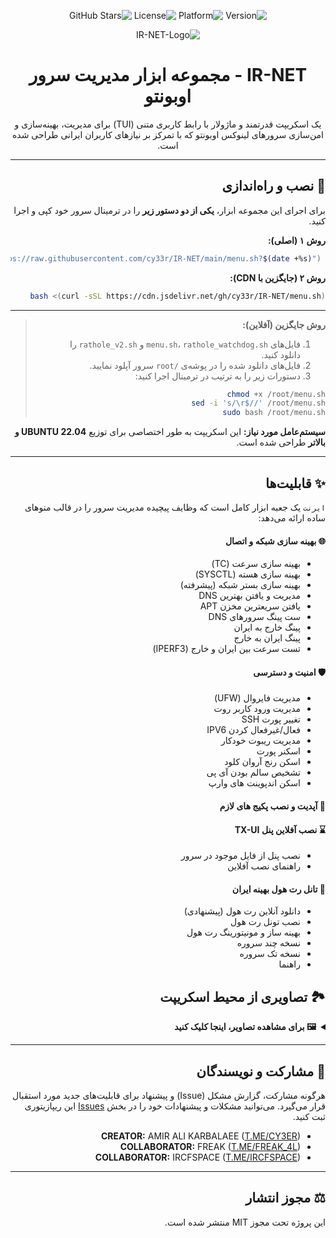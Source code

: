 <div dir="rtl">

<p align="center">
    <img src="https://img.shields.io/badge/Version-8.0-blue.svg" alt="Version">
    <img src="https://img.shields.io/badge/Platform-Ubuntu_22.04+-orange.svg" alt="Platform">
    <img src="https://img.shields.io/badge/License-MIT-green.svg" alt="License">
    <img src="https://img.shields.io/github/stars/cy33r/IR-NET?style=social" alt="GitHub Stars">

    
<p align="center">
  <img src="https://github.com/user-attachments/assets/cd6d7d6a-79da-4e5a-a1d6-fb38e261bca2" alt="IR-NET-Logo"/>
</p>

<h1 align="center">IR-NET - مجموعه ابزار مدیریت سرور اوبونتو</h1>

<p align="center">
یک اسکریپت قدرتمند و ماژولار با رابط کاربری متنی (TUI) برای مدیریت، بهینه‌سازی و امن‌سازی سرورهای لینوکس اوبونتو که با تمرکز بر نیازهای کاربران ایرانی طراحی شده است.
</p>

---

## 🚀 نصب و راه‌اندازی

برای اجرای این مجموعه ابزار، **یکی از دو دستور زیر** را در ترمینال سرور خود کپی و اجرا کنید.

**روش ۱ (اصلی):**
```bash
 bash <(curl -sL "https://raw.githubusercontent.com/cy33r/IR-NET/main/menu.sh?$(date +%s)")
```

**روش ۲ (جایگزین با CDN):**
```bash
bash <(curl -sSL https://cdn.jsdelivr.net/gh/cy33r/IR-NET/menu.sh)
```
---

> **روش جایگزین (آفلاین):**
>
> 1.  فایل‌های `menu.sh`، `rathole_watchdog.sh` و `rathole_v2.sh` را دانلود کنید.
> 2.  فایل‌های دانلود شده را در پوشه‌ی `/root` سرور آپلود نمایید.
> 3.  دستورات زیر را به ترتیب در ترمینال اجرا کنید:
>
> ```bash
> chmod +x /root/menu.sh
> sed -i 's/\r$//' /root/menu.sh
> sudo bash /root/menu.sh
> ```

**سیستم‌عامل مورد نیاز:** این اسکریپت به طور اختصاصی برای توزیع **UBUNTU 22.04 و بالاتر** طراحی شده است.

---

## ✨ قابلیت‌ها

`ایرنت` یک جعبه ابزار کامل است که وظایف پیچیده مدیریت سرور را در قالب منوهای ساده ارائه می‌دهد:

#### 🌐 بهینه سازی شبکه و اتصال
* بهینه سازی سرعت (TC)
* بهینه سازی هسته (SYSCTL)
* بهینه سازی بستر شبکه (پیشرفته)
* مدیریت و یافتن بهترین DNS
* یافتن سریعترین مخزن APT
* ست پینگ سرورهای DNS
* پینگ خارج به ایران
* پینگ ایران به خارج
* تست سرعت بین ایران و خارج (IPERF3)

#### 🛡️ امنیت و دسترسی
* مدیریت فایروال (UFW)
* مدیریت ورود کاربر روت
* تغییر پورت SSH
* فعال/غیرفعال کردن IPV6
* مدیریت ریبوت خودکار
* اسکنر پورت
* اسکن رنج آروان کلود
* تشخیص سالم بودن آی پی
* اسکن اندپوینت های وارپ

#### 🚀 آپدیت و نصب پکیج های لازم

#### ⌛️ نصب آفلاین پنل TX-UI
* نصب پنل از فایل موجود در سرور
* راهنمای نصب آفلاین

#### 💎 تانل رت هول بهینه ایران
* دانلود آنلاین رت هول (پیشنهادی)
* نصب تونل رت هول
* بهینه ساز و مونیتورینگ رت هول
* نسخه چند سروره
* نسخه تک‌ سروره
* راهنما

## 🏞️ تصاویری از محیط اسکریپت

<details>
  <summary><b>🖼️ برای مشاهده تصاویر، اینجا کلیک کنید</b></summary>
  <br>
  <p align="center">
    <img src="https://github.com/user-attachments/assets/0938de54-154e-4b61-9452-b759f02f7d5e" alt="IR-NET-Logo" width="70%"/>
    <br><br>
    <img src="https://github.com/user-attachments/assets/bb6c4406-28ab-461d-93f5-d4789ccafcb4" alt="IR-NET-Logo" width="70%"/>
    <br><br>
    <img src="https://github.com/user-attachments/assets/6cb7f68f-fe97-4e88-8813-43a81dc8f242" alt="IR-NET-Logo" width="70%"/>
    <br><br>
    <img src="https://github.com/user-attachments/assets/ca9df664-4441-4bc4-8f3e-aa2a6d07e82b" alt="IR-NET-Logo" width="70%"/>
  </p>
</details>

---
## 🤝 مشارکت و نویسندگان
هرگونه مشارکت، گزارش مشکل (Issue) و پیشنهاد برای قابلیت‌های جدید مورد استقبال قرار می‌گیرد. می‌توانید مشکلات و پیشنهادات خود را در بخش [Issues](https://github.com/cy33r/IR-NET/issues) این ریپازیتوری ثبت کنید.

* **CREATOR:** AMIR ALI KARBALAEE ([T.ME/CY3ER](https://t.me/CY3ER))
* **COLLABORATOR:** FREAK ([T.ME/FREAK_4L](https://t.me/FREAK_4L))
* **COLLABORATOR:** IRCFSPACE ([T.ME/IRCFSPACE](https://t.me/IRCFSPACE))

---

## ⚖️ مجوز انتشار
این پروژه تحت مجوز MIT منتشر شده است.

</div>
